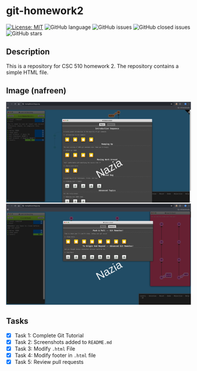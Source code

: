 # git-homework2

<!-- Status Badge -->
[![License: MIT](https://img.shields.io/badge/License-MIT-yellow.svg)](https://choosealicense.com/licenses/mit/)
![GitHub language](https://img.shields.io/badge/Language-html-blue)
![GitHub issues](https://img.shields.io/github/issues/csc510-group11/git-homework2)
![GitHub closed issues](https://img.shields.io/github/issues-closed/csc510-group11/git-homework2)
![GitHub stars](https://img.shields.io/github/stars/csc510-group11/git-homework2)
## Description

This is a repository for CSC 510 homework 2. The repository contains a simple HTML file.

## Image (nafreen)
![Screenshot 1](images/ss1.png)
![Screenshot 1](images/ss2.png)


## Tasks

- [x] Task 1: Complete Git Tutorial
- [x] Task 2: Screenshots added to `README.md`  
- [x] Task 3: Modify `.html` File  
- [x] Task 4: Modify footer in `.html` file  
- [x] Task 5: Review pull requests